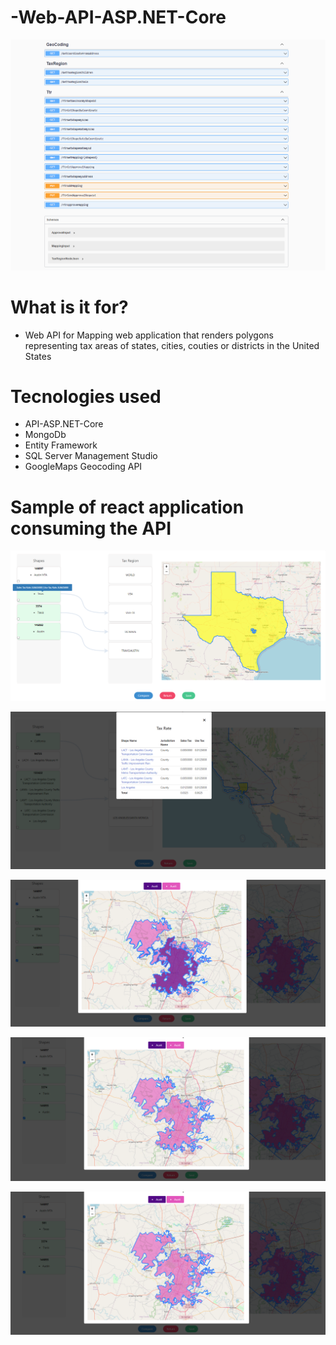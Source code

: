 # -Web-API-ASP.NET-Core


![](https://github.com/funakoshiapi/-Web-API-ASP.NET-Core/blob/main/EndPoints.PNG)

# What is it for?

- Web API for Mapping web application that renders polygons representing tax areas of states, cities, couties or districts in the United States

# Tecnologies used 
 - API-ASP.NET-Core
 - MongoDb
 - Entity Framework
 - SQL Server Management Studio
 - GoogleMaps Geocoding API
 
# Sample of react application consuming the API

![](https://github.com/funakoshiapi/-Web-API-ASP.NET-Core/blob/main/mappingScreen%20(2).png)

![](https://github.com/funakoshiapi/-Web-API-ASP.NET-Core/blob/main/apiTaxRateData.png)

![](https://github.com/funakoshiapi/-Web-API-ASP.NET-Core/blob/main/comparissonscreen.png)

![](https://github.com/funakoshiapi/-Web-API-ASP.NET-Core/blob/main/comparisonScreen2.png)

![](https://github.com/funakoshiapi/-Web-API-ASP.NET-Core/blob/main/comparisonScreen2.png)




